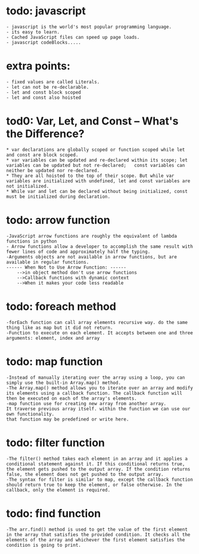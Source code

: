 # todo: javascript 
    - javascript is the world's most popular programming language.
    - its easy to learn.
    - Cached JavaScript files can speed up page loads.
    - javascript codeBlocks.....
# extra points: 
    - fixed values are called Literals.
    - let can not be re-declarable.
    - let and const block scoped
    - let and const also hoisted








# tod0: Var, Let, and Const – What's the Difference?
    * var declarations are globally scoped or function scoped while let and const are block scoped.
    * var variables can be updated and re-declared within its scope; let variables can be updated but not re-declared;   const variables can neither be updated nor re-declared.
    * They are all hoisted to the top of their scope. But while var variables are initialized with undefined, let and const variables are not initialized.
    * While var and let can be declared without being initialized, const must be initialized during declaration.
# todo: arrow function
    -JavaScript arrow functions are roughly the equivalent of lambda functions in python
    - Arrow functions allow a developer to accomplish the same result with fewer lines of code and approximately half the typing.
    -Arguments objects are not available in arrow functions, but are available in regular functions.
    ------ When Not to Use Arrow Function: ------
        -->in object method don't use arrow functions
        -->Callback functions with dynamic context
        -->When it makes your code less readable
# todo: foreach method
    -forEach function can call array elements recursive way. do the same thing like as map but it did not return. 
    -Function to execute on each element. It accepts between one and three arguments: element, index and array
# todo: map function
    -Instead of manually iterating over the array using a loop, you can simply use the built-in Array.map() method.
    -The Array.map() method allows you to iterate over an array and modify its elements using a callback function. The callback function will then be executed on each of the array's elements.
    -map function use for creating new array from another array.
    It traverse previous array itself. within the function we can use our own functionality. 
    that function may be predefined or write here.
# todo: filter function
    -The filter() method takes each element in an array and it applies a conditional statement against it. If this conditional returns true, the element gets pushed to the output array. If the condition returns false, the element does not get pushed to the output array.
    -The syntax for filter is similar to map, except the callback function should return true to keep the element, or false otherwise. In the callback, only the element is required.
# todo: find function
    -The arr.find() method is used to get the value of the first element in the array that satisfies the provided condition. It checks all the elements of the array and whichever the first element satisfies the condition is going to print.